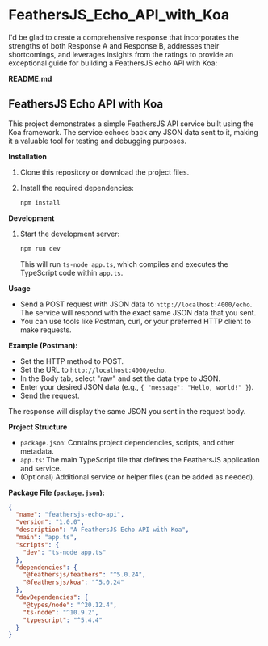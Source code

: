 # FeathersJS_Echo_API_with_Koa

I'd be glad to create a comprehensive response that incorporates the strengths of both Response A and Response B, addresses their shortcomings, and leverages insights from the ratings to provide an exceptional guide for building a FeathersJS echo API with Koa:

**README.md**

## FeathersJS Echo API with Koa

This project demonstrates a simple FeathersJS API service built using the Koa framework. The service echoes back any JSON data sent to it, making it a valuable tool for testing and debugging purposes.

**Installation**

1. Clone this repository or download the project files.
2. Install the required dependencies:

   ```bash
   npm install
   ```

**Development**

1. Start the development server:

   ```bash
   npm run dev
   ```

   This will run `ts-node app.ts`, which compiles and executes the TypeScript code within `app.ts`.

**Usage**

* Send a POST request with JSON data to `http://localhost:4000/echo`. The service will respond with the exact same JSON data that you sent.
* You can use tools like Postman, curl, or your preferred HTTP client to make requests.

**Example (Postman):**

- Set the HTTP method to POST.
- Set the URL to `http://localhost:4000/echo`.
- In the Body tab, select "raw" and set the data type to JSON.
- Enter your desired JSON data (e.g., `{ "message": "Hello, world!" }`).
- Send the request.

The response will display the same JSON you sent in the request body.

**Project Structure**

- `package.json`: Contains project dependencies, scripts, and other metadata.
- `app.ts`: The main TypeScript file that defines the FeathersJS application and service.
- (Optional) Additional service or helper files (can be added as needed).

**Package File (`package.json`):**

```json
{
  "name": "feathersjs-echo-api",
  "version": "1.0.0",
  "description": "A FeathersJS Echo API with Koa",
  "main": "app.ts",
  "scripts": {
    "dev": "ts-node app.ts"
  },
  "dependencies": {
    "@feathersjs/feathers": "^5.0.24",
    "@feathersjs/koa": "^5.0.24"
  },
  "devDependencies": {
    "@types/node": "^20.12.4",
    "ts-node": "^10.9.2",
    "typescript": "^5.4.4"
  }
}
```



